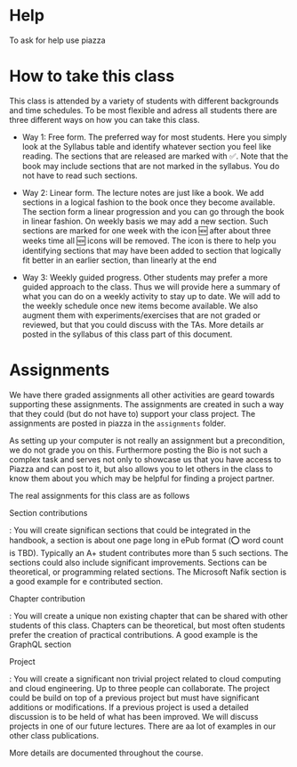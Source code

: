 # Help

To ask for help use piazza

# How to take this class

This class is attended by a variety of students with different
backgrounds and time schedules. To be most flexible and adress all
students there are three different ways on how you can take this
class.

* Way 1: Free form. The preferred way for most students. Here you
  simply look at the Syllabus table and identify whatever section you
  feel like reading. The sections that are released are marked with
  :white_check_mark:. Note that the book may include sections that are
  not marked in the syllabus. You do not have to read such sections.

* Way 2: Linear form. The lecture notes are just like a book. We add
  sections in a logical fashion to the book once they become
  available. The section form a linear progression and you can go
  through the book in linear fashion. On weekly basis we may add a new
  section. Such sections are marked for one week with the icon :new:
  after about three weeks time all :new: icons will be removed. The
  icon is there to help you identifying sections that may have been
  added to section that logically fit better in an earlier section, than
  linearly at the end

* Way 3: Weekly guided progress. Other students may prefer
  a more guided approach to the class. Thus we will provide here a
  summary of what you can do on a weekly activity to stay up to
  date. We will add to the weekly schedule once new items become
  available. We also augment them with experiments/exercises that are not
  graded or reviewed, but that you could discuss with the
  TAs. More details ar posted in the syllabus of this class part of
  this document.


# Assignments

We have there graded assignments all other activities are geard towards
supporting these assignments. The assignments are created in such a
way that they could (but do not have to) support your class project. 
The assignments are posted in piazza in the `assignments` folder.


As setting up your computer is not really an assignment but a
precondition, we do not grade you on this. Furthermore posting the Bio
is not such a complex task and serves not only to showcase us that you
have access to Piazza and can post to it, but also allows you to let
others in the class to know them about you which may be helpful for
finding a project partner.

The real assignments for this class are as follows

Section contributions

:  You will create significan sections that could be integrated in the
   handbook, a section is about one page long in ePub format (:o: word
   count is TBD). Typically an A+ student contributes more than 5
   such sections. The sections could also include significant
   improvements. Sections can be theoretical, or programming related
   sections. The Microsoft Nafik section is a good example for e
   contributed section.

Chapter contribution

:  You will create a unique non existing chapter that can be shared
   with other students of this class. Chapters can be theoretical, but
   most often students prefer the creation of practical
   contributions. A good example is the GraphQL section

Project

:  You will create a significant non trivial project related to cloud
   computing and cloud engineering. Up to three people can
   collaborate. The project could be build on top of a previous
   project but must have significant additions or
   modifications. If a previous project is used a detailed discussion
   is to be held of what has been improved. We will discuss projects
   in one of our future lectures. There are aa lot of examples in our
   other class publications.

More details are documented throughout the course.

